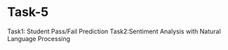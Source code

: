 # Task-5
Task1: Student Pass/Fail Prediction   Task2:Sentiment Analysis with Natural Language Processing
